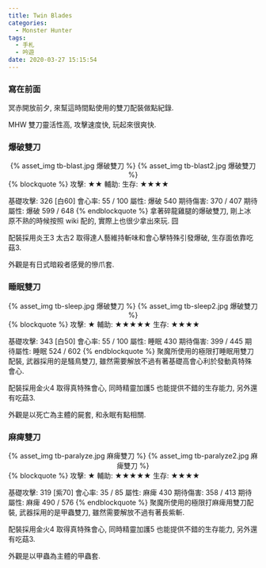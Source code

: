 ```yaml
---
title: Twin Blades
categories:
  - Monster Hunter
tags:
  - 手札
  - 吟遊
date: 2020-03-27 15:15:54
---
```

### 寫在前面

冥赤開放前夕, 來幫這時間點使用的雙刀配裝做點紀錄.

MHW 雙刀靈活性高, 攻擊速度快, 玩起來很爽快.

### 爆破雙刀
<center>{% asset_img tb-blast.jpg 爆破雙刀 %} {% asset_img tb-blast2.jpg 爆破雙刀 %}</center>
{% blockquote %}
攻擊: ★★
輔助:
生存: ★★★★

基礎攻擊: 326 [白60]
會心率: 55 / 100
屬性: 爆破 540
期待傷害: 370 / 407
期待屬性: 爆破 599 / 648
{% endblockquote %}
拿著碎龍雞腿的爆破雙刀, 剛上冰原不熟的時候按照 wiki 配的, 實際上也很少拿出來玩. 囧

配裝採用炎王3 太古2 取得達人藝維持斬味和會心擊特殊引發爆破, 生存面依靠吃菇3.

外觀是有日式暗殺者感覺的慘爪套.

### 睡眠雙刀
<center>{% asset_img tb-sleep.jpg 爆破雙刀 %} {% asset_img tb-sleep2.jpg 爆破雙刀 %}</center>
{% blockquote %}
攻擊: ★
輔助: ★★★★★
生存: ★★★★

基礎攻擊: 343 [白50]
會心率: 55 / 100
屬性: 睡眠 430
期待傷害: 399 / 445
期待屬性: 睡眠 524 / 602
{% endblockquote %}
聚魔所使用的極限打睡眠用雙刀配裝, 武器採用的是騷鳥雙刀, 雖然需要解放不過有著基礎高會心利於發動真特殊會心.

配裝採用金火4 取得真特殊會心, 同時精靈加護5 也能提供不錯的生存能力, 另外還有吃菇3.

外觀是以死亡為主體的屍套, 和永眠有點相關.

### 麻痺雙刀
<center>{% asset_img tb-paralyze.jpg 麻痺雙刀 %} {% asset_img tb-paralyze2.jpg 麻痺雙刀 %}</center>
{% blockquote %}
攻擊: ★
輔助: ★★★★★
生存: ★★★★

基礎攻擊: 319 [紫70]
會心率: 35 / 85
屬性: 麻痺 430
期待傷害: 358 / 413
期待屬性: 麻痺 490 / 576
{% endblockquote %}
聚魔所使用的極限打麻痺用雙刀配裝, 武器採用的是甲蟲雙刀, 雖然需要解放不過有著長紫斬.

配裝採用金火4 取得真特殊會心, 同時精靈加護5 也能提供不錯的生存能力, 另外還有吃菇3.

外觀是以甲蟲為主體的甲蟲套.
